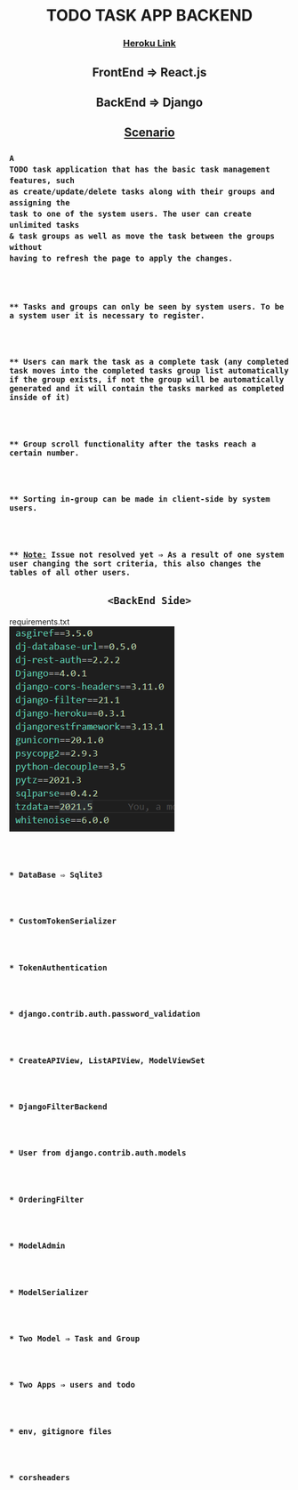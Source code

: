 <h1 align="center">TODO TASK APP BACKEND</h1>
<div align="center">
  <h3>
    <a href="https://dj-react-todotaskapp-backend.herokuapp.com/">
      Heroku Link
    </a>
  </h3>
</div>

## <div align="center">FrontEnd ⇒ React.js</div>

## <div align="center">BackEnd ⇒ Django</div>

## <div align="center"><u>Scenario</u></div>

### <code>A TODO task application that has the basic task management features, such as create/update/delete tasks along with their groups and assigning the task to one of the system users. The user can create unlimited tasks & task groups as well as move the task between the groups without having to refresh the page to apply the changes.</code>

<code>
  <h3>** Tasks and groups can only be seen by system users. To be a system user it is necessary to register.</h3>
  <h3>** Users can mark the task as a complete task (any completed task moves into the completed tasks group list automatically if the group exists, if not the group will be automatically generated and it will contain the tasks marked as completed inside of it)</h3>
  <h3>** Group scroll functionality after the tasks reach a certain number.</h3>
  <h3>** Sorting in-group can be made in client-side by system users.</h3>
  <h3>** <u>Note:</u> Issue not resolved yet ⇒ As a result of one system user changing the sort criteria, this also changes the tables of all other users.</h3></code>

## <div align="center">`<BackEnd Side>`</div>

requirements.txt<br>
![](requirements.png)
<code>
  <h3>* DataBase ⇨ Sqlite3</h3>
  <h3>* CustomTokenSerializer</h3>
  <h3>* TokenAuthentication</h3>
  <h3>* django.contrib.auth.password_validation</h3>
  <h3>* CreateAPIView, ListAPIView, ModelViewSet</h3>
  <h3>* DjangoFilterBackend</h3>
  <h3>* User from django.contrib.auth.models</h3>
  <h3>* OrderingFilter</h3>
  <h3>* ModelAdmin</h3>
  <h3>* ModelSerializer</h3>
  <h3>* Two Model ⇒ Task and Group </h3>
  <h3>* Two Apps ⇒ users and todo </h3>
  <h3>* env, gitignore files</h3>
  <h3>* corsheaders</h3>
  </code>
